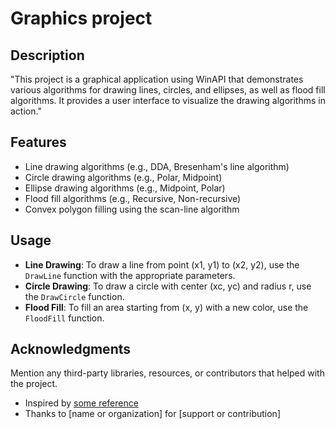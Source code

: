 # Graphics project

## Description

"This project is a graphical application using WinAPI that demonstrates various algorithms for drawing lines, circles, and ellipses, as well as flood fill algorithms. It provides a user interface to visualize the drawing algorithms in action."

## Features

- Line drawing algorithms (e.g., DDA, Bresenham's line algorithm)
- Circle drawing algorithms (e.g., Polar, Midpoint)
- Ellipse drawing algorithms (e.g., Midpoint, Polar)
- Flood fill algorithms (e.g., Recursive, Non-recursive)
- Convex polygon filling using the scan-line algorithm

## Usage

- **Line Drawing**: To draw a line from point (x1, y1) to (x2, y2), use the `DrawLine` function with the appropriate parameters.
- **Circle Drawing**: To draw a circle with center (xc, yc) and radius r, use the `DrawCircle` function.
- **Flood Fill**: To fill an area starting from (x, y) with a new color, use the `FloodFill` function.





## Acknowledgments

Mention any third-party libraries, resources, or contributors that helped with the project.

- Inspired by [some reference](http://example.com)
- Thanks to [name or organization] for [support or contribution]

